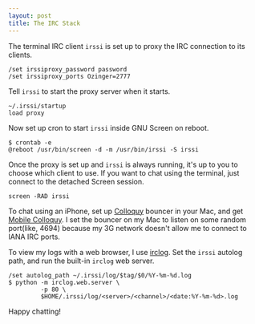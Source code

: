 ```yaml
---
layout: post
title: The IRC Stack
---
```


The terminal IRC client `irssi` is set up to proxy the IRC connection to its clients.

    /set irssiproxy_password password
    /set irssiproxy_ports Ozinger=2777

Tell `irssi` to start the proxy server when it starts.

    ~/.irssi/startup
    load proxy

Now set up cron to start `irssi` inside GNU Screen on reboot.

    $ crontab -e
    @reboot /usr/bin/screen -d -m /usr/bin/irssi -S irssi

Once the proxy is set up and `irssi` is always running, it's up to you to choose which client to use. If you want to chat using the terminal, just connect to the detached Screen session.

    screen -RAD irssi

To chat using an iPhone, set up [Colloquy](http://colloquy.info/) bouncer in your Mac, and get [Mobile Colloquy](http://colloquy.mobi/). I set the bouncer on my Mac to listen on some random port(like, 4694) because my 3G network doesn't allow me to connect to IANA IRC ports.

To view my logs with a web browser, I use [irclog](http://pypi.python.org/pypi/irclog). Set the `irssi` autolog path, and run the built-in `irclog` web server.

~~~
/set autolog_path ~/.irssi/log/$tag/$0/%Y-%m-%d.log
$ python -m irclog.web.server \
         -p 80 \
         $HOME/.irssi/log/<server>/<channel>/<date:%Y-%m-%d>.log
~~~

Happy chatting!
